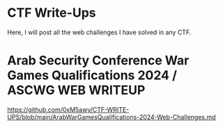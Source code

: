 # CTF Write-Ups
Here, I will post all the web challenges I have solved in any CTF.

# Arab Security Conference War Games Qualifications 2024 / ASCWG WEB WRITEUP
https://github.com/0xM5awy/CTF-WRITE-UPS/blob/main/ArabWarGamesQualifications-2024-Web-Challenges.md
